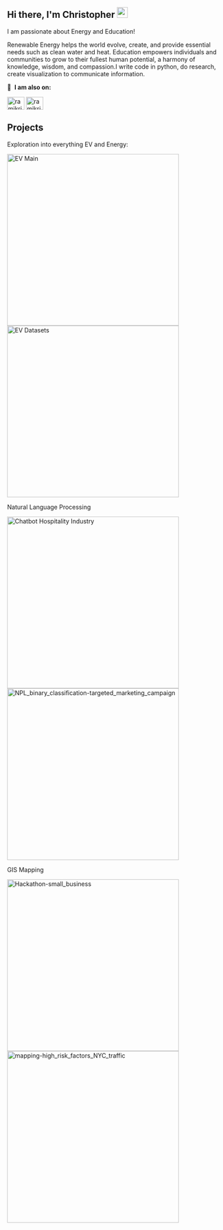 ## Hi there, I'm Christopher <img src="https://media.giphy.com/media/hvRJCLFzcasrR4ia7z/giphy.gif" width="25px">


I am passionate about Energy and Education!   

Renewable Energy helps the world evolve, create, and provide essential needs such as clean water and heat. Education empowers individuals and communities to grow to their fullest human potential, a harmony of knowledge, wisdom, and compassion.I write code in python, do research, create visualization to communicate information.

<!--
Here is some of the stuff I enjoy doing. 

-->

🔗 &nbsp;**I am also on:**
<p align="left">
<a href="https://twitter.com/encodeintuition" target="blank"><img align="center" src="https://raw.githubusercontent.com/rahuldkjain/github-profile-readme-generator/master/src/images/icons/Social/twitter.svg" alt="ramikrispin" height="30" width="40" /></a>
<a href="https://www.linkedin.com/in/christophervillafuerte/"><img align="center" src="https://raw.githubusercontent.com/rahuldkjain/github-profile-readme-generator/master/src/images/icons/Social/linked-in-alt.svg" alt="ramikrispin" height="30" width="40" /></a>


## Projects
Exploration into everything EV and Energy:
<p align="left">
  <a href="https://github.com/encodingintuition/EV_main"><img width="400" src="https://github-readme-stats.vercel.app/api/pin/?username=encodingintuition&repo=EV_main&theme=react&bg_color=1F222E&title_color=FF6700&icon_color=2BC20E&hide_border=true&show_icons=false" alt="EV Main"></a>
  <a href="https://github.com/encodingintuition/EV_datasets"><img width="400" src="https://github-readme-stats.vercel.app/api/pin/?username=encodingintuition&repo=EV_datasets&theme=react&bg_color=1F222E&title_color=FF6700&icon_color=2BC20E&hide_border=true&show_icons=false" alt="EV Datasets"></a>    
</p>

Natural Language Processing

<p align="left">
  <a href="https://github.com/encodingintuition/chatbot-hospitality_industry"><img width="400" src="https://github-readme-stats.vercel.app/api/pin/?username=encodingintuition&repo=chatbot-hospitality_industry&theme=react&bg_color=1F222E&title_color=FF6700&icon_color=2BC20E&hide_border=true&show_icons=false" alt="Chatbot Hospitality Industry"></a>
  <a href="https://github.com/encodingintuition/NPL_binary_classification-targeted_marketing_campaign"><img width="400" src="https://github-readme-stats.vercel.app/api/pin/?username=encodingintuition&repo=NPL_binary_classification-targeted_marketing_campaign&theme=react&bg_color=1F222E&title_color=FF6700&icon_color=2BC20E&hide_border=true&show_icons=false" alt="NPL_binary_classification-targeted_marketing_campaign"></a>    
</p>

GIS Mapping 

<p align="left">
  <a href="https://github.com/encodingintuition/Hackathon-small_business"><img width="400" src="https://github-readme-stats.vercel.app/api/pin/?username=encodingintuition&repo=Hackathon-small_business&theme=react&bg_color=1F222E&title_color=FF6700&icon_color=2BC20E&hide_border=true&show_icons=false" alt="Hackathon-small_business"></a>
  <a href="https://github.com/encodingintuition/mapping-high_risk_factors_NYC_traffic"><img width="400" src="https://github-readme-stats.vercel.app/api/pin/?username=encodingintuition&repo=mapping-high_risk_factors_NYC_traffic&theme=react&bg_color=1F222E&title_color=FF6700&icon_color=2BC20E&hide_border=true&show_icons=false" alt="mapping-high_risk_factors_NYC_traffic"></a>    
</p>




<!--
**encodingintuition/encodingintuition** is a ✨ _special_ ✨ repository because its `README.md` (this file) appears on your GitHub profile.

Here are some ideas to get you started:

- 🔭 I’m currently working on ...
- 🌱 I’m currently learning ...
- 👯 I’m looking to collaborate on ...
- 🤔 I’m looking for help with ...
- 💬 Ask me about ...
- 📫 How to reach me: ...
- 😄 Pronouns: ...
- ⚡ Fun fact: ...
-->
